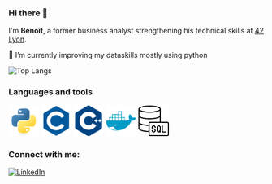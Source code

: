 ### Hi there 👋

<!--
**benoitTerral/benoitTerral** is a ✨ _special_ ✨ repository because its `README.md` (this file) appears on your GitHub profile.

Here are some ideas to get you started:

- 🔭 I’m currently working on ...
- 🌱 I’m currently learning ...
- 👯 I’m looking to collaborate on ...
- 🤔 I’m looking for help with ...
- 💬 Ask me about ...
- 📫 How to reach me: ...
- 😄 Pronouns: ...
- ⚡ Fun fact: ...
-->

I'm **Benoît**, a former business analyst strengthening his technical skills at [42 Lyon](https://42lyon.fr/).

🌱 I’m currently improving my dataskills mostly using python

![Top Langs](https://github-readme-stats.vercel.app/api/top-langs/?username=benoitTerral&layout=compact)

### Languages and tools
<p align="left">
	<img src="https://github.com/devicons/devicon/blob/master/icons/python/python-original.svg" alt="c" width="60" height="60" style="max-width: 100%;">
	<img src="https://github.com/devicons/devicon/blob/master/icons/c/c-plain.svg" alt="c" width="60" height="60" style="max-width: 100%;">  
	<img src="https://github.com/devicons/devicon/blob/master/icons/cplusplus/cplusplus-plain.svg" width="60" height="60" style="max-width: 100%;">
	<img src="https://github.com/devicons/devicon/blob/master/icons/docker/docker-plain.svg" width="60" height="60" style="max-width: 100%;">
	<img src="./sql.png" width="60" height="60" style="max-width: 100%;">
</p>

### Connect with me:

<p align="left">
  <a href="https://www.linkedin.com/in/benoitterral/" target="_blank" style="margin-right: 20px;">
    <img src="https://raw.githubusercontent.com/rahuldkjain/github-profile-readme-generator/master/src/images/icons/Social/linked-in-alt.svg" height="40" width="40" alt="LinkedIn">
  </a>
</p>
